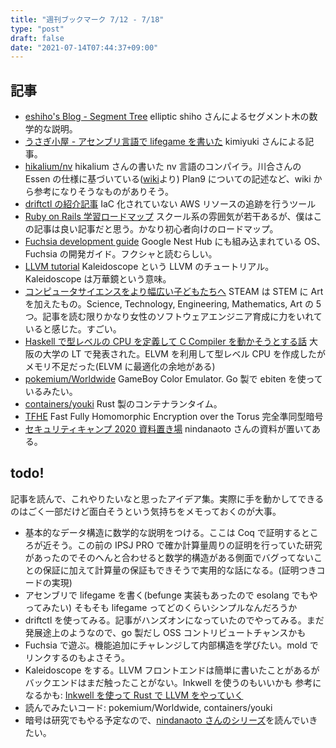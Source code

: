 ```yaml
---
title: "週刊ブックマーク 7/12 - 7/18"
type: "post"
draft: false
date: "2021-07-14T07:44:37+09:00"
---
```


## 記事

- [eshiho's Blog - Segment Tree](https://shiho-elliptic.tumblr.com/post/187841789319/segment-tree) elliptic shiho さんによるセグメント木の数学的な説明。
- [うさぎ小屋 - アセンブリ言語で lifegame を書いた](https://kimiyuki.net/blog/2016/01/07/lifegame-in-assembly/) kimiyuki さんによる記事。
- [hikalium/nv](https://github.com/hikalium/nv) hikalium さんの書いた nv 言語のコンパイラ。川合さんの Essen の仕様に基づいている([wiki](https://github.com/hikalium/nv/wiki)より) Plan9 についての記述など、wiki から参考になりそうなものがありそう。
- [driftctl の紹介記事](https://zenn.dev/gosarami/articles/dd938001eac988e44d11) IaC 化されていない AWS リソースの追跡を行うツール
- [Ruby on Rails 学習ロードマップ](https://mitsuru53.github.io/ruby-roadmap/) スクール系の雰囲気が若干あるが、僕はこの記事は良い記事だと思う。かなり初心者向けのロードマップ。
- [Fuchsia development guide](https://fuchsia.dev/fuchsia-src/development) Google Nest Hub にも組み込まれている OS、Fuchsia の開発ガイド。フクシャと読むらしい。
- [LLVM tutorial](https://llvm.org/docs/tutorial/MyFirstLanguageFrontend/index.html) Kaleidoscope という LLVM のチュートリアル。Kaleidoscope は万華鏡という意味。
- [コンピュータサイエンスをより幅広い子どもたちへ](https://japan.googleblog.com/2021/06/CS-Education.html) STEAM は STEM に Art を加えたもの。Science, Technology, Engineering, Mathematics, Art の 5 つ。記事を読む限りかなり女性のソフトウェアエンジニア育成に力をいれていると感じた。すごい。
- [Haskell で型レベルの CPU を定義して C Compiler を動かそうとする話](https://www.slideshare.net/SoheiYamaga/compile-time-type-level-c-compiler-this-may-indicate-out-of-memory) 大阪の大学の LT で発表された。ELVM を利用して型レベル CPU を作成したがメモリ不足だった(ELVM に最適化の余地がある)
- [pokemium/Worldwide](https://github.com/pokemium/Worldwide) GameBoy Color Emulator. Go 製で ebiten を使っているみたい。
- [containers/youki](https://github.com/containers/youki) Rust 製のコンテナランタイム。
- [TFHE](https://tfhe.github.io/tfhe/) Fast Fully Homomorphic Encryption over the Torus 完全準同型暗号
- [セキュリティキャンプ 2020 資料置き場](https://nindanaoto.github.io/) nindanaoto さんの資料が置いてある。

## todo!

記事を読んで、これやりたいなと思ったアイデア集。実際に手を動かしてできるのはごく一部だけど面白そうという気持ちをメモっておくのが大事。

- 基本的なデータ構造に数学的な説明をつける。ここは Coq で証明するところが近そう。この前の IPSJ PRO で確か計算量周りの証明を行っていた研究があったのでそのへんと合わせると数学的構造がある側面でバグってないことの保証に加えて計算量の保証もできそうで実用的な話になる。(証明つきコードの実現)
- アセンブリで lifegame を書く(befunge 実装もあったので esolang でもやってみたい) そもそも lifegame ってどのくらいシンプルなんだろうか
- driftctl を使ってみる。記事がハンズオンになっていたのでやってみる。まだ発展途上のようなので、go 製だし OSS コントリビュートチャンスかも
- Fuchsia で遊ぶ。機能追加にチャレンジして内部構造を学びたい。mold でリンクするのもよさそう。
- Kaleidoscope をする。LLVM フロントエンドは簡単に書いたことがあるがバックエンドはまだ触ったことがない。Inkwell を使うのもいいかも 参考になるかも: [Inkwell を使って Rust で LLVM をやっていく](https://cordx56.hatenablog.com/entry/2021/07/09/191006)
- 読んでみたいコード: pokemium/Worldwide, containers/youki
- 暗号は研究でもやる予定なので、[nindanaoto さんのシリーズ](https://qiita.com/nindanaoto/items/98335ad4d32b927effa9)を読んでいきたい。
